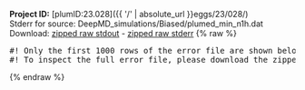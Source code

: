 **Project ID:** [plumID:23.028]({{ '/' | absolute_url }}eggs/23/028/)  
Stderr for source:  DeepMD_simulations/Biased/plumed_min_n1h.dat   
Download: [zipped raw stdout](plumed_min_n1h.dat.plumed_master.stdout.txt.zip) - [zipped raw stderr](plumed_min_n1h.dat.plumed_master.stderr.txt.zip) 
{% raw %}
<pre>
#! Only the first 1000 rows of the error file are shown below
#! To inspect the full error file, please download the zipped raw stderr file above
</pre>
{% endraw %}
